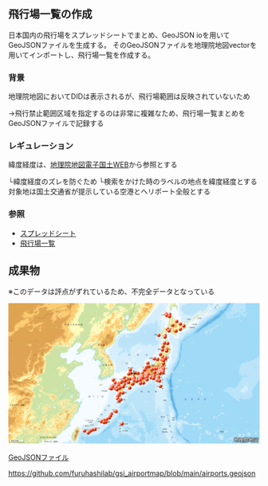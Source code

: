 ## 飛行場一覧の作成
日本国内の飛行場をスプレッドシートでまとめ、GeoJSON ioを用いてGeoJSONファイルを生成する。
そのGeoJSONファイルを地理院地図vectorを用いてインポートし、飛行場一覧を作成する。

### 背景
地理院地図においてDIDは表示されるが、飛行場範囲は反映されていないため

→飛行禁止範囲区域を指定するのは非常に複雑なため、飛行場一覧まとめをGeoJSONファイルで記録する

### レギュレーション
緯度経度は、[地理院地図電子国土WEB](https://maps.gsi.go.jp/#5/35.478565/133.923340/&base=std&ls=std&disp=1&vs=c1j0h0k0l0u0t0z0r0s0m0f1)から参照とする

└緯度経度のズレを防ぐため
└検索をかけた時のラベルの地点を緯度経度とする
対象地は国土交通省が提示している空港とヘリポート全般とする

### 参照
* [スプレッドシート](https://docs.google.com/spreadsheets/d/1_FmYhHCpE0Rr_SXBGBOUYrPH_LQg79eK37jVMataZUg/edit#gid=0)
* [飛行場一覧](https://www.mlit.go.jp/koku/15_bf_000310.html)

## 成果物

※このデータは評点がずれているため、不完全データとなっている

<img width="1440" alt="map2d" src="https://github.com/furuhashilab/gsi_airportmap/blob/main/photos.png?raw=true">

[GeoJSONファイル](https://github.com/furuhashilab/gsi_airportmap/blob/main/datas)

https://github.com/furuhashilab/gsi_airportmap/blob/main/airports.geojson
